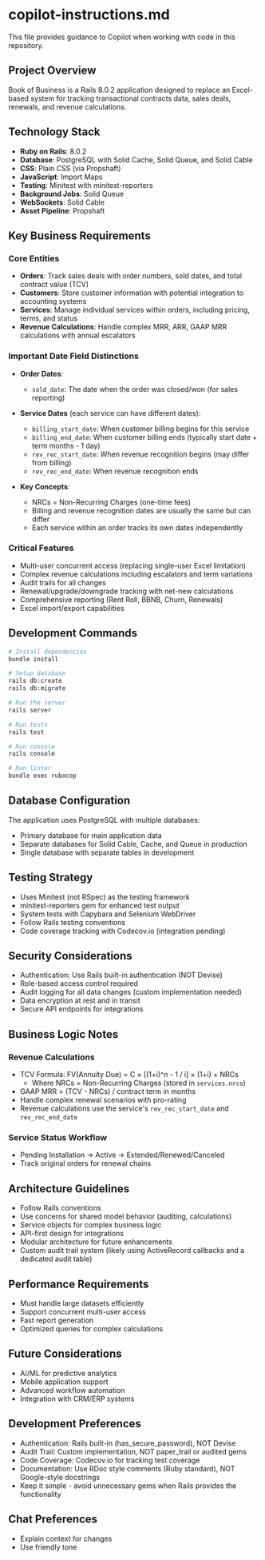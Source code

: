 # copilot-instructions.md

This file provides guidance to Copilot when working with code in this repository.

## Project Overview

Book of Business is a Rails 8.0.2 application designed to replace an Excel-based system for tracking transactional contracts data, sales deals, renewals, and revenue calculations.

## Technology Stack

- **Ruby on Rails**: 8.0.2
- **Database**: PostgreSQL with Solid Cache, Solid Queue, and Solid Cable
- **CSS**: Plain CSS (via Propshaft)
- **JavaScript**: Import Maps
- **Testing**: Minitest with minitest-reporters
- **Background Jobs**: Solid Queue
- **WebSockets**: Solid Cable
- **Asset Pipeline**: Propshaft

## Key Business Requirements

### Core Entities

- **Orders**: Track sales deals with order numbers, sold dates, and total contract value (TCV)
- **Customers**: Store customer information with potential integration to accounting systems
- **Services**: Manage individual services within orders, including pricing, terms, and status
- **Revenue Calculations**: Handle complex MRR, ARR, GAAP MRR calculations with annual escalators

### Important Date Field Distinctions

- **Order Dates**:
  - `sold_date`: The date when the order was closed/won (for sales reporting)

- **Service Dates** (each service can have different dates):
  - `billing_start_date`: When customer billing begins for this service
  - `billing_end_date`: When customer billing ends (typically start date + term months - 1 day)
  - `rev_rec_start_date`: When revenue recognition begins (may differ from billing)
  - `rev_rec_end_date`: When revenue recognition ends
  
- **Key Concepts**:
  - NRCs = Non-Recurring Charges (one-time fees)
  - Billing and revenue recognition dates are usually the same but can differ
  - Each service within an order tracks its own dates independently

### Critical Features

- Multi-user concurrent access (replacing single-user Excel limitation)
- Complex revenue calculations including escalators and term variations
- Audit trails for all changes
- Renewal/upgrade/downgrade tracking with net-new calculations
- Comprehensive reporting (Rent Roll, BBNB, Churn, Renewals)
- Excel import/export capabilities

## Development Commands

```bash
# Install dependencies
bundle install

# Setup database
rails db:create
rails db:migrate

# Run the server
rails server

# Run tests
rails test

# Run console
rails console

# Run linter
bundle exec rubocop
```

## Database Configuration

The application uses PostgreSQL with multiple databases:

- Primary database for main application data
- Separate databases for Solid Cable, Cache, and Queue in production
- Single database with separate tables in development

## Testing Strategy

- Uses Minitest (not RSpec) as the testing framework
- minitest-reporters gem for enhanced test output
- System tests with Capybara and Selenium WebDriver
- Follow Rails testing conventions
- Code coverage tracking with Codecov.io (integration pending)

## Security Considerations

- Authentication: Use Rails built-in authentication (NOT Devise)
- Role-based access control required
- Audit logging for all data changes (custom implementation needed)
- Data encryption at rest and in transit
- Secure API endpoints for integrations

## Business Logic Notes

### Revenue Calculations

- TCV Formula: FV(Annuity Due) = C × [(1+i)^n - 1 / i] × (1+i) + NRCs
  - Where NRCs = Non-Recurring Charges (stored in `services.nrcs`)
- GAAP MRR = (TCV - NRCs) / contract term in months
- Handle complex renewal scenarios with pro-rating
- Revenue calculations use the service's `rev_rec_start_date` and `rev_rec_end_date`

### Service Status Workflow

- Pending Installation → Active → Extended/Renewed/Canceled
- Track original orders for renewal chains

## Architecture Guidelines

- Follow Rails conventions
- Use concerns for shared model behavior (auditing, calculations)
- Service objects for complex business logic
- API-first design for integrations
- Modular architecture for future enhancements
- Custom audit trail system (likely using ActiveRecord callbacks and a dedicated audit table)

## Performance Requirements

- Must handle large datasets efficiently
- Support concurrent multi-user access
- Fast report generation
- Optimized queries for complex calculations

## Future Considerations

- AI/ML for predictive analytics
- Mobile application support
- Advanced workflow automation
- Integration with CRM/ERP systems

## Development Preferences

- Authentication: Rails built-in (has_secure_password), NOT Devise
- Audit Trail: Custom implementation, NOT paper_trail or audited gems
- Code Coverage: Codecov.io for tracking test coverage
- Documentation: Use RDoc style comments (Ruby standard), NOT Google-style docstrings
- Keep it simple - avoid unnecessary gems when Rails provides the functionality

## Chat Preferences

- Explain context for changes
- Use friendly tone
